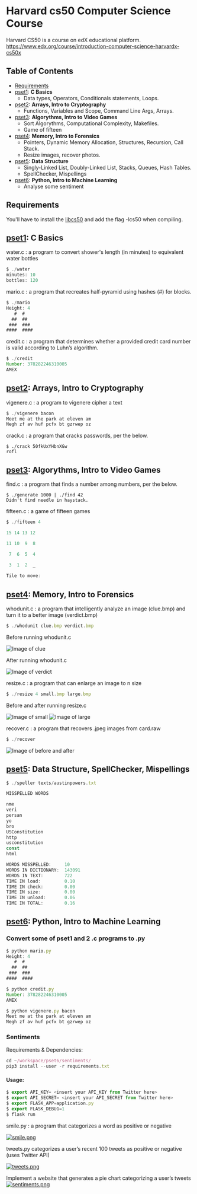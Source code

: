 # Harvard cs50 Computer Science Course
Harvard CS50 is a course on edX educational platform.  
https://www.edx.org/course/introduction-computer-science-harvardx-cs50x

## Table of Contents
<!-- MarkdownTOC depth=4 -->
- [Requirements](#requirement)
- [pset1](#pset1): **C Basics**
    - Data types, Operators, Conditionals statements, Loops.
- [pset2](#pset2): **Arrays, Intro to Cryptography**
    - Functions, Variables and Scope, Command Line Args, Arrays.
- [pset3](#pset3): **Algorythms, Intro to Video Games**
    - Sort Algorythms, Computational Complexity, Makefiles.
    - Game of fifteen
- [pset4](#pset4): **Memory, Intro to Forensics**
    - Pointers, Dynamic Memory Allocation, Structures, Recursion, Call Stack.
    - Resize images, recover photos.
- [pset5](#pset5): **Data Structure**
    - Singly-Linked List, Doubly-Linked List, Stacks, Queues, Hash Tables.
    - SpellChecker, Mispellings
- [pset6](#pset6): **Python, Intro to Machine Learning**
    - Analyse some sentiment

<a name="requirement"></a>

## Requirements
You'll have to install the [libcs50](https://github.com/cs50/libcs50) and add the flag -lcs50 when compiling.

<a name="pset1"></a>

## [pset1](./pset1/): C Basics
water.c : a program to convert shower's length (in minutes) to equivalent water bottles
```javascript
$ ./water
minutes: 10
bottles: 120
```

mario.c : a program that recreates half-pyramid using hashes (#) for blocks.
```javascript
$ ./mario
Height: 4
   #  #
  ##  ##
 ###  ###
####  ####
```
credit.c : a program that determines whether a provided credit card number is valid according to Luhn’s algorithm.
```javascript
$ ./credit
Number: 378282246310005
AMEX
```

<a name="pset2"></a>

## [pset2](./pset2/): Arrays, Intro to Cryptography

vigenere.c : a program to vigenere cipher a text
```javascript
$ ./vigenere bacon
Meet me at the park at eleven am
Negh zf av huf pcfx bt gzrwep oz
```

crack.c : a program that cracks passwords, per the below.
```
$ ./crack 50fkUxYHbnXGw
rofl
```

<a name="pset3"></a>

## [pset3](./pset3/): Algorythms, Intro to Video Games
find.c : a program that finds a number among numbers, per the below.
```
$ ./generate 1000 | ./find 42
Didn't find needle in haystack.
```

fifteen.c : a game of fifteen games
```javascript
$ ./fifteen 4

15 14 13 12

11 10  9  8

 7  6  5  4

 3  1  2  _
 
Tile to move:
```

<a name="pset4"></a>

## [pset4](./pset4/): Memory, Intro to Forensics
whodunit.c : a program that intelligently analyze an image (clue.bmp) and turn it to a better image (verdict.bmp)
```javascript
$ ./whodunit clue.bmp verdict.bmp
```
Before running whodunit.c

![Image of clue](./pset4/clue.bmp)

After running whodunit.c

![Image of verdict](./pset4/verdict.bmp)

resize.c : a program that can enlarge an image to n size
```javascript
$ ./resize 4 small.bmp large.bmp
```

Before and after running resize.c

![Image of small](https://s24.postimg.org/u4la5vqyt/small.png)
![Image of large](https://s30.postimg.org/zevkxb49d/large.png)

recover.c : a program that recovers .jpeg images from card.raw
```javascript
$ ./recover
```
![Image of before and after](https://s29.postimg.org/whkiz0dlj/test.png)

<a name="pset5"></a>

## [pset5](./pset5/): Data Structure, SpellChecker, Mispellings
```javascript
$ ./speller texts/austinpowers.txt

MISSPELLED WORDS

nme
veri
persan
yo
bro
USConstitution
http
usconstitution
const
html

WORDS MISSPELLED:     10
WORDS IN DICTIONARY:  143091
WORDS IN TEXT:        722
TIME IN load:         0.10
TIME IN check:        0.00
TIME IN size:         0.00
TIME IN unload:       0.06
TIME IN TOTAL:        0.16
```

<a name="pset6"></a>

## [pset6](./pset6/): Python, Intro to Machine Learning

### Convert some of pset1 and 2 .c programs to .py
```javascript
$ python mario.py
Height: 4
   #  #
  ##  ##
 ###  ###
####  ####
```

```javascript
$ python credit.py
Number: 378282246310005
AMEX
```

```javascript
$ python vigenere.py bacon
Meet me at the park at eleven am
Negh zf av huf pcfx bt gzrwep oz
```

### Sentiments
Requirements & Dependencies:
```javascript
cd ~/workspace/pset6/sentiments/
pip3 install --user -r requirements.txt
```
#### Usage: 
```javascript
$ export API_KEY= <insert your API_KEY from Twitter here>
$ export API_SECRET= <insert your API_SECRET from Twitter here>
$ export FLASK_APP=application.py
$ export FLASK_DEBUG=1
$ flask run
```
smile.py : a program that categorizes a word as positive or negative

[![smile.png](https://s28.postimg.org/jzsjsjkod/smile.png)](https://postimg.org/image/907cgxu95/)

tweets.py categorizes a user’s recent 100 tweets as positive or negative (uses Twitter API)

[![tweets.png](https://s23.postimg.org/xjn5x6qm3/tweets.png)](https://postimg.org/image/4u0a0jmlz/)

Implement a website that generates a pie chart categorizing a user’s tweets
[![sentiments.png](https://s23.postimg.org/ortjkn7vf/sentiments.png)](https://postimg.org/image/o2ar8a7br/)
